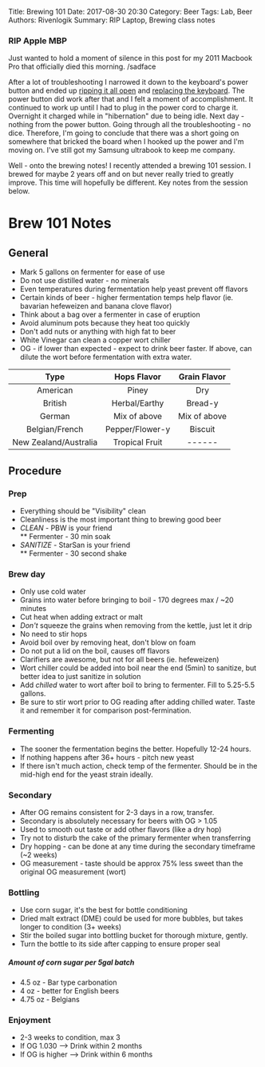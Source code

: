 Title: Brewing 101
Date: 2017-08-30 20:30
Category: Beer
Tags: Lab, Beer
Authors: Rivenlogik
Summary: RIP Laptop, Brewing class notes 

### RIP Apple MBP
Just wanted to hold a moment of silence in this post for my 2011 Macbook Pro that officially died this morning. /sadface

After a lot of troubleshooting I narrowed it down to the keyboard's power button and ended up [ripping it all open](https://www.ifixit.com/Guide/MacBook+Pro+17-Inch+Unibody+Upper+Case+Replacement/3439) and [replacing the keyboard](http://www.insidemylaptop.com/how-to-replace-keyboard-on-macbook-pro-13-15-17-laptops/).  The power button did work after that and I felt a moment of accomplishment.  It continued to work up until I had to plug in the power cord to charge it.  Overnight it charged while in "hibernation" due to being idle.  Next day - nothing from the power button.  Going through all the troubleshooting - no dice.  Therefore, I'm going to conclude that there was a short going on somewhere that bricked the board when I hooked up the power and I'm moving on.  I've still got my Samsung ultrabook to keep me company.

Well - onto the brewing notes! I recently attended a brewing 101 session.  I brewed for maybe 2 years off and on but never really tried to greatly improve. This time will hopefully be different.  Key notes from the session below.

# Brew 101 Notes
## General
* Mark 5 gallons on fermenter for ease of use
* Do not use distilled water - no minerals
* Even temperatures during fermentation help yeast prevent off flavors
* Certain kinds of beer - higher fermentation temps help flavor (ie. bavarian hefeweizen and banana clove flavor)
* Think about a bag over a fermenter in case of eruption
* Avoid aluminum pots because they heat too quickly
* Don't add nuts or anything with high fat to beer
* White Vinegar can clean a copper wort chiller
* OG - if lower than expected - expect to drink beer faster.  If above, can dilute the wort before fermentation with extra water.

| Type | Hops Flavor | Grain Flavor |
|:----:|:-----------:|:------------:|
| American | Piney | Dry |
| British | Herbal/Earthy | Bread-y |
| German | Mix of above | Mix of above |
| Belgian/French | Pepper/Flower-y | Biscuit |
| New Zealand/Australia | Tropical Fruit | ------ |    
  

## Procedure
### Prep
* Everything should be "Visibility" clean
* Cleanliness is the most important thing to brewing good beer
* *CLEAN* - PBW is your friend  
	** Fermenter - 30 min soak
* *SANITIZE* - StarSan is your friend  
	** Fermenter - 30 second shake

### Brew day
* Only use cold water
* Grains into water before bringing to boil - 170 degrees max / ~20 minutes
* Cut heat when adding extract or malt
* _Don't_ squeeze the grains when removing from the kettle, just let it drip
* No need to stir hops
* Avoid boil over by removing heat, don't blow on foam
* Do not put a lid on the boil, causes off flavors
* Clarifiers are awesome, but not for all beers (ie. hefeweizen)
* Wort chiller could be added into boil near the end (5min) to sanitize, but better idea to just sanitize in solution
* Add _chilled_ water to wort after boil to bring to fermenter.  Fill to 5.25-5.5 gallons.
* Be sure to stir wort prior to OG reading after adding chilled water. Taste it and remember it for comparison post-fermination.

### Fermenting
* The sooner the fermentation begins the better.  Hopefully 12-24 hours.
* If nothing happens after 36+ hours - pitch new yeast
* If there isn't much action, check temp of the fermenter.  Should be in the mid-high end for the yeast strain ideally.

### Secondary
* After OG remains consistent for 2-3 days in a row, transfer.
* Secondary is absolutely necessary for beers with OG > 1.05
* Used to smooth out taste or add other flavors (like a dry hop)
* Try not to disturb the cake of the primary fermenter when transferring
* Dry hopping - can be done at any time during the secondary timeframe (~2 weeks)
* OG measurement - taste should be approx 75% less sweet than the original OG measurement (wort)

### Bottling
* Use corn sugar, it's the best for bottle conditioning
* Dried malt extract (DME) could be used for more bubbles, but takes longer to condition (3+ weeks)
* Stir the boiled sugar into bottling bucket for thorough mixture, gently.
* Turn the bottle to its side after capping to ensure proper seal

##### Amount of corn sugar per 5gal batch
* 4.5 oz - Bar type carbonation
* 4 oz - better for English beers
* 4.75 oz - Belgians

### Enjoyment
* 2-3 weeks to condition, max 3  
* If OG 1.030 --> Drink within 2 months
* If OG is higher --> Drink within 6 months

